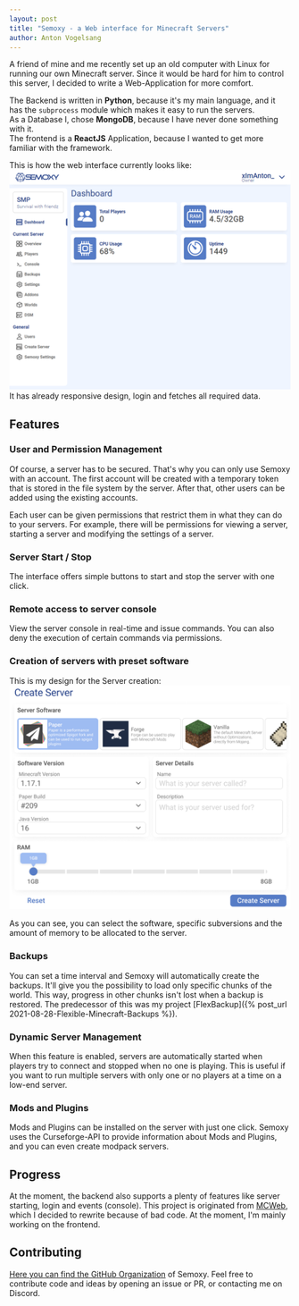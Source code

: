 ```yaml
---
layout: post
title: "Semoxy - a Web interface for Minecraft Servers"
author: Anton Vogelsang
---
```


A friend of mine and me recently set up an old computer with Linux for running our own Minecraft server.
Since it would be hard for him to control this server, I decided to write a Web-Application for more comfort.

The Backend is written in **Python**, because it's my main language, and it has the `subprocess` module which makes it easy to run the servers.  
As a Database I, chose **MongoDB**, because I have never done something with it.  
The frontend is a **ReactJS** Application, because I wanted to get more familiar with the framework.

This is how the web interface currently looks like:
![Semoxy Interface](/assets/img/posts/semoxy_interface.png)
It has already responsive design, login and fetches all required data.

## Features
### User and Permission Management
Of course, a server has to be secured. That's why you can only use Semoxy with an account.
The first account will be created with a temporary token that is stored in the file system by the server.
After that, other users can be added using the existing accounts.

Each user can be given permissions that restrict them in what they can do to your servers.
For example, there will be permissions for viewing a server, starting a server and modifying the settings of a server.

### Server Start / Stop
The interface offers simple buttons to start and stop the server with one click.

### Remote access to server console
View the server console in real-time and issue commands.
You can also deny the execution of certain commands via permissions.

### Creation of servers with preset software
This is my design for the Server creation:
![Server Creation](/assets/img/posts/semoxy_server_creation.png)

As you can see, you can select the software, specific subversions and the amount of memory to be allocated to the server.

### Backups
You can set a time interval and Semoxy will automatically create the backups.
It'll give you the possibility to load only specific chunks of the world.
This way, progress in other chunks isn't lost when a backup is restored.
The predecessor of this was my project [FlexBackup]({% post_url 2021-08-28-Flexible-Minecraft-Backups %}).

### Dynamic Server Management
When this feature is enabled, servers are automatically started when players try to connect and stopped when no one
is playing. This is useful if you want to run multiple servers with only one or no players at a time
on a low-end server.

### Mods and Plugins
Mods and Plugins can be installed on the server with just one click.
Semoxy uses the Curseforge-API to provide information about Mods and Plugins,
and you can even create modpack servers.

## Progress
At the moment, the backend also supports a plenty of features like server starting, login and events (console).
This project is originated from [MCWeb](https://github.com/xImAnton/mcweb), which I decided to rewrite because of bad code.
At the moment, I'm mainly working on the frontend.

## Contributing
[Here you can find the GitHub Organization](https://github.com/SemoxyMC) of Semoxy.
Feel free to contribute code and ideas by opening an issue or PR, or contacting me on Discord.
